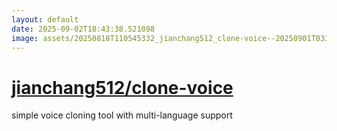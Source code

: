 ```yaml
---
layout: default
date: 2025-09-02T18:43:38.521098
image: assets/20250818T110545332_jianchang512_clone-voice--20250901T033217571--cropped.png
---
```


# [jianchang512/clone-voice](https://github.com/jianchang512/clone-voice)

simple voice cloning tool with multi-language support
